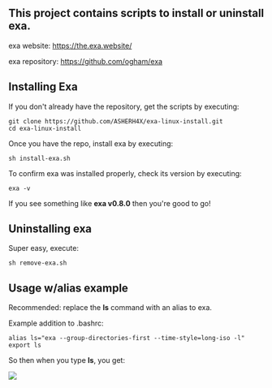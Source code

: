 
## This project contains scripts to install or uninstall exa.

exa website:    https://the.exa.website/

exa repository: https://github.com/ogham/exa

## Installing Exa
If you don't already have the repository, get the scripts by executing:

    git clone https://github.com/ASHERH4X/exa-linux-install.git
    cd exa-linux-install

Once you have the repo, install exa by executing:

    sh install-exa.sh

To confirm exa was installed properly, check its version by executing:

    exa -v

If you see something like **exa v0.8.0** then you're good to go!

## Uninstalling exa
Super easy, execute:

    sh remove-exa.sh

## Usage w/alias example
Recommended: replace the **ls** command with an alias to exa.

Example addition to .bashrc:

    alias ls="exa --group-directories-first --time-style=long-iso -l"
    export ls
So then when you type **ls**, you get:

![
](https://github.com/ASHERH4X/exa-linux-install/blob/master/alias-screenshot.png?raw=true)
